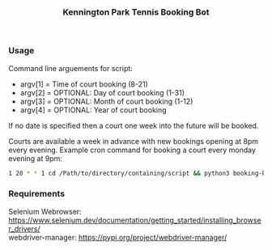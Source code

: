 <div id="top"></div>


<!-- ABOUT THE PROJECT -->

<h3 align="center">Kennington Park Tennis Booking Bot</h3> 
<br />

### Usage

Command line arguements for script:<br />
  - argv[1] = Time of court booking (8-21) <br />
  - argv[2] = OPTIONAL: Day of court booking (1-31) <br />
  - argv[3] = OPTIONAL: Month of court booking (1-12) <br />
  - argv[4] = OPTIONAL: Year of court booking <br />

If no date is specified then a court one week into the future will be booked. 

Courts are available a week in advance with new bookings opening at 8pm every evening. Example cron command for booking a court every monday evening at 9pm:
   ```sh
   1 20 * * 1 cd /Path/to/directory/containing/script && python3 booking-bot-script.py 21
   ```

### Requirements

Selenium Webrowser: https://www.selenium.dev/documentation/getting_started/installing_browser_drivers/ <br />
webdriver-manager: https://pypi.org/project/webdriver-manager/

